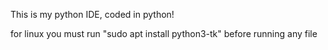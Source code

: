 This is my python IDE, coded in python!

for linux you must run "sudo apt install python3-tk" before running any file
